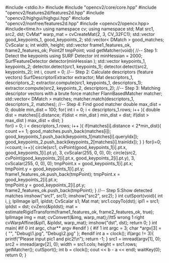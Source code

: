 #include <stdio.h>
#include <iostream>
#include "opencv2/core/core.hpp"
#include "opencv2/features2d/features2d.hpp"
#include "opencv2/highgui/highgui.hpp"
#include "opencv2/nonfree/features2d.hpp"
#include <opencv2/opencv.hpp>
#include<time.h>
using namespace cv;
using namespace std;
Mat src1, src2, dst;
CvMat* warp_mat = cvCreateMat(2, 3, CV_32FC1);
std::vector<KeyPoint> good_keypoints_1, good_keypoints_2;
std::vector< DMatch > good_matches;  
CvScalar s;
int width, height;
std::vector<Point2f> frame1_features_ok, frame2_features_ok;
Point2f tmpPoint;
void getMatcher(void){
	//-- Step 1: Detect the keypoints using SURF Detector
	int minHessian = 2000;
	SurfFeatureDetector detector(minHessian );
	std::vector<KeyPoint> keypoints_1, keypoints_2;
	detector.detect(src1, keypoints_1);
	detector.detect(src2, keypoints_2);
	int i, count = 0;
	//-- Step 2: Calculate descriptors (feature vectors)
	SurfDescriptorExtractor extractor;
	Mat descriptors_1, descriptors_2;
	extractor.compute(src1, keypoints_1, descriptors_1);
	extractor.compute(src2, keypoints_2, descriptors_2);
	//-- Step 3: Matching descriptor vectors with a brute force matcher
	FlannBasedMatcher matcher;
	std::vector< DMatch > matches;
	matcher.match(descriptors_1, descriptors_2, matches);
	//-- Step 4: Find good matcher
	double max_dist = 0; double min_dist = 100;
	for( int i = 0; i < descriptors_1.rows; i++ ){
		double dist = matches[i].distance;
		if(dist < min_dist ) 
			min_dist = dist;
	    if(dist > max_dist )
			max_dist = dist; 
	}  
	for(i = 0; i < descriptors_1.rows; i++ ){
		if(matches[i].distance < 2*min_dist){
			count += 1;
			good_matches.push_back(matches[i]);
			good_keypoints_1.push_back(keypoints_1[matches[i].queryIdx]);
			good_keypoints_2.push_back(keypoints_2[matches[i].trainIdx]);
		}
	}
	for(i=0; i<count; i++){
		circle(src1, cvPoint(good_keypoints_1[i].pt.x, good_keypoints_1[i].pt.y),
				3, cvScalar(255, 0, 0), 0);
		circle(src2, cvPoint(good_keypoints_2[i].pt.x, good_keypoints_2[i].pt.y),
				3, cvScalar(255, 0, 0), 0);
		tmpPoint.x = good_keypoints_1[i].pt.x;		
		tmpPoint.y = good_keypoints_1[i].pt.y;		
		frame1_features_ok.push_back(tmpPoint);
		tmpPoint.x = good_keypoints_2[i].pt.x;		
		tmpPoint.y = good_keypoints_2[i].pt.y;		
		frame2_features_ok.push_back(tmpPoint);
	}
	//-- Step 5:Show detected matches
	imshow("src1", src1);
	imshow("src2", src2);
}
int cutSport(void){
	int i, j;
	IplImage ipI1, ipIdst;
	CvScalar s1;
	Mat mat;
	src1.copyTo(dst);
	ipI1 = src1;
	ipIdst = dst;
	cvZero(&ipIdst);
	mat = estimateRigidTransform(frame1_features_ok, frame2_features_ok, true);
	IplImage img = mat;
	cvConvert(&img, warp_mat);//tt5 wrong 1 right
	cvWarpAffine(&ipI1, &ipIdst, warp_mat);
	imshow("dst", dst);
	return 0;
}
int main(
#if 0
	int argc, char** argv
#endif
	)
{
#if 1
	int argc = 3;
	char *argv[3] = { "", "Debug\\1.jpg", "Debug\\2.jpg" };
#endif
	int a = clock();
	if(argc != 3){
		printf("Please input pic1 and pic2!\n");
		return -1;
	}
	src1 = imread(argv[1], 0);
	src2 = imread(argv[2], 0);
	width  = src1.cols;
	height = src1.rows;
	getMatcher();
	cutSport();
	int b = clock();
	cout << b - a << endl;
	waitKey(0);
	return 0;
}

